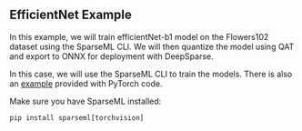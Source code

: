 ## EfficientNet Example

In this example, we will train efficientNet-b1 model on the Flowers102 dataset using the SparseML CLI. We will then quantize the model using QAT and export to ONNX for deployment with DeepSparse.

In this case, we will use the SparseML CLI to train the models. There is also an [example](efficientnet-sparseml-example.ipynb) provided with PyTorch code.

Make sure you have SparseML installed:

```
pip install sparseml[torchvision]
```
